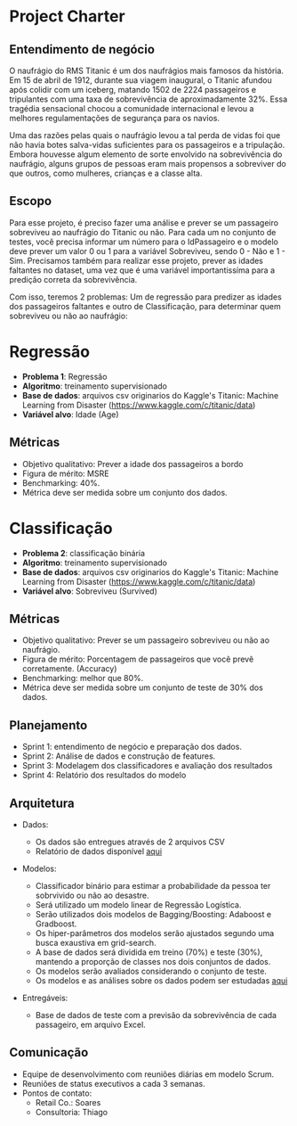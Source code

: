 # Project Charter

## Entendimento de negócio

O naufrágio do RMS Titanic é um dos naufrágios mais famosos da história. Em 15 de abril de 1912, durante sua viagem inaugural, o Titanic afundou após colidir com um iceberg, matando 1502 de 2224 passageiros e tripulantes com uma taxa de sobrevivência de aproximadamente 32%. Essa tragédia sensacional chocou a comunidade internacional e levou a melhores regulamentações de segurança para os navios.

Uma das razões pelas quais o naufrágio levou a tal perda de vidas foi que não havia botes salva-vidas suficientes para os passageiros e a tripulação. Embora houvesse algum elemento de sorte envolvido na sobrevivência do naufrágio, alguns grupos de pessoas eram mais propensos a sobreviver do que outros, como mulheres, crianças e a classe alta.


## Escopo

Para esse projeto, é preciso fazer uma análise e prever se um passageiro sobreviveu ao naufrágio do Titanic ou não.
Para cada um no conjunto de testes, você precisa informar um número para o IdPassageiro e o modelo deve prever um valor 0 ou 1 para a variável Sobreviveu, sendo 0 - Não e 1 - Sim. 
Precisamos também para realizar esse projeto, prever as idades faltantes no dataset, uma vez que é uma variável importantissíma para a predição correta da sobrevivência. 

Com isso, teremos 2 problemas: Um de regressão para predizer as idades dos passageiros faltantes e outro de Classificação, para determinar quem sobreviveu ou não ao naufrágio:


# Regressão
* **Problema 1**: Regressão
* **Algoritmo**: treinamento supervisionado
* **Base de dados**: arquivos csv originarios do Kaggle's Titanic: Machine Learning from Disaster (https://www.kaggle.com/c/titanic/data)
* **Variável alvo**: Idade (Age)

## Métricas
* Objetivo qualitativo: Prever a idade dos passageiros a bordo
* Figura de mérito: MSRE
* Benchmarking: 40%.
* Métrica deve ser medida sobre um conjunto dos dados.




# Classificação
* **Problema 2**: classificação binária
* **Algoritmo**: treinamento supervisionado
* **Base de dados**: arquivos csv originarios do Kaggle's Titanic: Machine Learning from Disaster (https://www.kaggle.com/c/titanic/data)
* **Variável alvo**: Sobreviveu (Survived)

## Métricas
* Objetivo qualitativo: Prever se um passageiro sobreviveu ou não ao naufrágio.
* Figura de mérito: Porcentagem de passageiros que você prevê corretamente. (Accuracy)
* Benchmarking: melhor que 80%.
* Métrica deve ser medida sobre um conjunto de teste de 30% dos dados.


## Planejamento
* Sprint 1: entendimento de negócio e preparação dos dados.
* Sprint 2: Análise de dados e construção de features.
* Sprint 3: Modelagem dos classificadores e avaliação dos resultados
* Sprint 4: Relatório dos resultados do modelo

## Arquitetura

* Dados:
  * Os dados são entregues através de 2 arquivos CSV
  * Relatório de dados disponível [aqui](../DataReport/Report.md "Relatório de dados")

* Modelos:
  * Classificador binário para estimar a probabilidade da pessoa ter sobrvivido ou não ao desastre.
  * Será utilizado um modelo linear de Regressão Logística.
  * Serão utilizados dois modelos de Bagging/Boosting: Adaboost e Gradboost.
  * Os hiper-parâmetros dos modelos serão ajustados segundo uma busca exaustiva em grid-search.
  * A base de dados será dividida em treino (70%) e teste (30%), mantendo a proporção de classes nos dois conjuntos de dados.
  * Os modelos serão avaliados considerando o conjunto de teste.
  * Os modelos e as análises sobre os dados podem ser estudadas [aqui](../Model/Report.md "Relatório de modelagem")
  
  
* Entregáveis:
  * Base de dados de teste com a previsão da sobrevivência de cada passageiro, em arquivo Excel.



## Comunicação
* Equipe de desenvolvimento com reuniões diárias em modelo Scrum.
* Reuniões de status executivos a cada 3 semanas.
* Pontos de contato:
  * Retail Co.: Soares
  * Consultoria: Thiago
